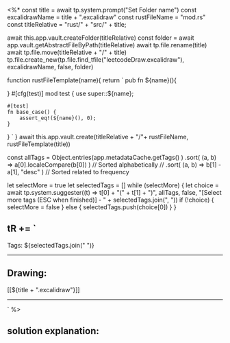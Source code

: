 
<%*
const title = await tp.system.prompt("Set Folder name")
const excalidrawName = title + ".excalidraw"
const rustFileName = "mod.rs"
const titleRelative = "rust/" + "src/" + title;



await this.app.vault.createFolder(titleRelative)
const folder = await app.vault.getAbstractFileByPath(titleRelative)
await tp.file.rename(title)
await tp.file.move(titleRelative + "/" + title)
tp.file.create_new(tp.file.find_tfile("leetcodeDraw.excalidraw"), excalidrawName, false, folder)

function rustFileTemplate(name){
return `
pub fn ${name}(){

}
#[cfg(test)]
mod test {
    use super::${name};

    #[test]
    fn base_case() {
        assert_eq!(${name}(), 0);
    }
}
`
}
await this.app.vault.create(titleRelative  + "/"+ rustFileName, rustFileTemplate(title))

const allTags = Object.entries(app.metadataCache.getTags() )
   .sort( (a, b) => a[0].localeCompare(b[0]) ) // Sorted alphabetically
   // .sort( (a, b) => b[1] - a[1], "desc" ) // Sorted related to frequency

let selectMore = true
let selectedTags = []
while (selectMore) {
  let choice = await tp.system.suggester((t) => t[0] + "(" + t[1] + ")", allTags, false, "[Select more tags (ESC when finished)] - " + selectedTags.join(", "))
  if (!choice) {
    selectMore = false
  } else {
    selectedTags.push(choice[0])
  }
}

tR += `
----

Tags: ${selectedTags.join(" ")}

----

## Drawing:
[[${title + ".excalidraw"}]]

----
`
%>

## solution explanation:

